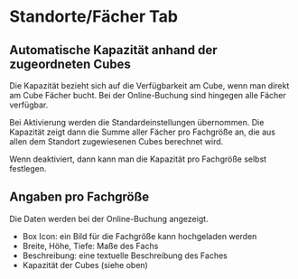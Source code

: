# Standorte/Fächer Tab

<ImageCaption
    src="/standorte-fächer-tab/grafik.png"
    alt="Übersicht Standorte Fächer"
    caption="Übersicht Standorte Fächer"
/>


## Automatische Kapazität anhand der zugeordneten Cubes

Die Kapazität bezieht sich auf die Verfügbarkeit am Cube, wenn man direkt am Cube Fächer bucht. Bei der Online-Buchung sind hingegen alle Fächer verfügbar.

Bei Aktivierung werden die Standardeinstellungen übernommen. Die Kapazität zeigt dann die Summe aller Fächer pro Fachgröße an, die aus allen dem Standort zugewiesenen Cubes berechnet wird.

Wenn deaktiviert, dann kann man die Kapazität pro Fachgröße selbst festlegen. 

## Angaben pro Fachgröße

Die Daten werden bei der Online-Buchung angezeigt.

- Box Icon: ein Bild für die Fachgröße kann hochgeladen werden
- Breite, Höhe, Tiefe: Maße des Fachs
- Beschreibung: eine textuelle Beschreibung des Faches
- Kapazität der Cubes (siehe oben)

<ImageCaption
    src="/standorte-fächer-tab/grafik1.png"
    alt="Fachgröße S mit Anzeige von individuellen Daten bei der Online-Buchung"
    caption="Fachgröße S mit Anzeige von individuellen Daten bei der Online-Buchung"
/>
